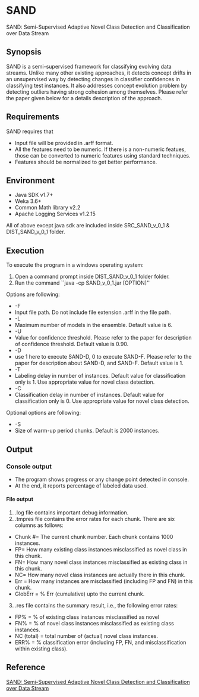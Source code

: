 # SAND
SAND: Semi-Supervised Adaptive Novel Class Detection and Classification over Data Stream

## Synopsis
SAND is a semi-supervised framework for classifying evolving data streams. Unlike many other existing approaches, it detects concept drifts in an unsupervised way by detecting changes in classifier confidences in classifying test instances. It also addresses concept evolution problem by detecting outliers having strong cohesion among themselves. Please refer the paper given below for a details description of the approach. 

## Requirements
SAND requires that
* Input file will be provided in .arff format.
* All the features need to be numeric. If there is a non-numeric featues, those can be converted to numeric features using standard techniques.
* Features should be normalized to get better performance. 

## Environment
* Java SDK v1.7+
* Weka 3.6+
* Common Math library v2.2
* Apache Logging Services v1.2.15

All of above except java sdk are included inside SRC_SAND_v_0_1 & DIST_SAND_v_0_1 folder.

## Execution
To execute the program in a windows operating system:
1. Open a command prompt inside DIST_SAND_v_0_1 folder folder.
2. Run the command ``java -cp SAND_v_0_1.jar [OPTION]''

Options are following:
* -F 
 * Input file path. Do not include file extension .arff in the file path.
* -L
 * Maximum number of models in the ensemble. Default value is 6.
* -U
 * Value for confidence threshold. Please refer to the paper for description of confidence threshold. Default value is 0.90.
* -D
 * use 1 here to execute SAND-D, 0 to execute SAND-F. Please refer to the paper for description about SAND-D, and SAND-F. Default value is 1.
* -T
 * Labeling delay in number of instances. Default value for classification only is 1. Use appropriate value for novel class detection.
* -C
 * Classification delay in number of instances. Default value for classification only is 0. Use appropriate value for novel class detection.
 
Optional options are following:
* -S
 * Size of warm-up period chunks. Default is 2000 instances.


## Output
### Console output
* The program shows progress or any change point detected in console. 
* At the end, it reports percentage of labeled data used.

#### File output
1. .log file contains important debug information.
2. .tmpres file contains the error rates for each chunk.  There are six columns as follows:
 * Chunk #= The current chunk number. Each chunk contains 1000 instances.
 * FP= How many existing class instances misclassified as novel class in this chunk.
 * FN= How many novel class instances misclassified as existing class in this chunk.
 * NC= How many novel class instances are actually there in this chunk.
 * Err = How many instances are misclassified (including FP and FN) in this chunk.
 * GlobErr = % Err (cumulative) upto the current chunk.
3. .res file contains the summary result, i.e., the following error rates:
 * FP% = % of existing class instances misclassified as novel
 * FN% = % of novel class instances misclassified as existing class instances.
 * NC (total) = total number of (actual) novel class instances.
 * ERR% = % classification error (including FP, FN, and misclassification within existing class).

## Reference
[SAND: Semi-Supervised Adaptive Novel Class Detection and Classification over Data Stream](http://www.aaai.org/ocs/index.php/AAAI/AAAI16/paper/view/12335)
